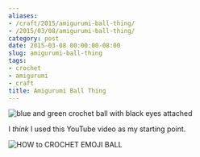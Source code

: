 ```yaml
---
aliases:
- /craft/2015/amigurumi-ball-thing/
- /2015/03/08/amigurumi-ball-thing/
category: post
date: 2015-03-08 00:00:00-08:00
slug: amigurumi-ball-thing
tags:
- crochet
- amigurumi
- craft
title: Amigurumi Ball Thing
---
```


![blue and green crochet ball with black eyes attached](attachments/img/2015/cover-2015-03-08.jpg)

I *think* I used this YouTube video as my starting point.

![HOW to CROCHET EMOJI BALL](https://youtu.be/mJ47MLlrLzw)
